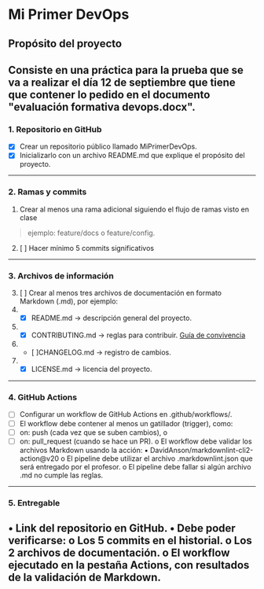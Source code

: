 # Mi Primer DevOps

## Propósito del proyecto

Consiste en una práctica para la prueba que se va a realizar el día 12 de septiembre que tiene que contener lo pedido en el documento "evaluación formativa devops.docx".
--------------------------------------------------------------------------------------------

### 1. Repositorio en GitHub
- [x] Crear un repositorio público llamado MiPrimerDevOps.
- [x] Inicializarlo con un archivo README.md que explique el propósito del proyecto.
--------------------------------------------------------------------------------------------

### 2. Ramas y commits
1. Crear al menos una rama adicional siguiendo el flujo de ramas visto en clase
> ejemplo: feature/docs o feature/config.
2. [ ] Hacer mínimo 5 commits significativos
--------------------------------------------------------------------------------------------

### 3. Archivos de información
3. [ ] Crear al menos tres archivos de documentación en formato Markdown (.md),
por ejemplo:
1. - [x] README.md → descripción general del proyecto.
2. - [x] CONTRIBUTING.md → reglas para contribuir. [Guía de convivencia](CONTRIBUTING.md)
3. - [ ]CHANGELOG.md → registro de cambios.
4. - [x] LICENSE.md → licencia del proyecto.
--------------------------------------------------------------------------------------------

### 4. GitHub Actions
- [ ] Configurar un workflow de GitHub Actions en .github/workflows/.
- [ ] El workflow debe contener al menos un gatillador (trigger), como:
- [ ] on: push (cada vez que se suben cambios), o
- [ ] on: pull_request (cuando se hace un PR).
o El workflow debe validar los archivos Markdown usando la acción:
▪ DavidAnson/markdownlint-cli2-action@v20
o El pipeline debe utilizar el archivo .markdownlint.json que será entregado por el
profesor.
o El pipeline debe fallar si algún archivo .md no cumple las reglas.
--------------------------------------------------------------------------------------------

### 5. Entregable
• Link del repositorio en GitHub.
• Debe poder verificarse:
o Los 5 commits en el historial.
o Los 2 archivos de documentación.
o El workflow ejecutado en la pestaña Actions, con resultados de la validación
de Markdown.
--------------------------------------------------------------------------------------------
